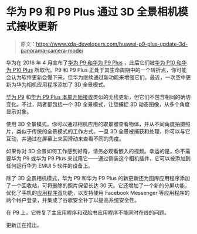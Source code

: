 # 华为 P9 和 P9 Plus 通过 3D 全景相机模式接收更新

> 原文：<https://www.xda-developers.com/huawei-p9-plus-update-3d-panorama-camera-mode/>

华为在 2016 年 4 月宣布了[华为 P9 和华为 P9 Plus](https://www.xda-developers.com/huawei-announces-the-dual-camera-p9-and-p9-plus/) ，此后它们被[华为 P10 和华为 P10 Plus](https://www.xda-developers.com/huawei-launches-the-new-huawei-p10-and-p10-at-mwc-2017/) 所取代。P9 和 P9 Plus 正处于其生命周期中的一个转折点，你可能会认为软件更新会慢下来，但华为继续通过新功能来增强它们。最近，一次空中更新为华为相机应用程序添加了 3D 全景模式。

[华为 P9](http://update.hicloud.com:8180/TDS/data/files/p3/s15/G1864/g1755/v115676/f1/full/changelog.xml) 和[华为 P9 Plus 本周开始接收](http://update.hicloud.com:8180/TDS/data/files/p3/s15/G1891/g1755/v115695/f1/full/changelog.xml)类似的无线更新，但它们不包含相同的确切变化。不过，两者都包括一个 3D 全景模式，让您捕捉 3D 动态图像，从多个角度显示对象。

使用 3D 全景模式，你可以通过相机应用的取景器查看物体，并从不同角度拍摄照片，类似于传统的全景模式的工作方式。一旦 3D 全景被捕获和处理，你可以与它互动，并通过在屏幕上来回滑动来查看不同的角度。

如果你对 3D 全景如何工作感到好奇，请务必观看嵌入的视频。幸运的是，你不需要华为 P9 或华为 P9 Plus 来试用它——通过侧装这个相机插件，它可以被添加到任何运行华为 EMUI 5 软件的设备上。

除了 3D 全景相机模式，华为 P9 和华为 P9 Plus 的新更新还为图库应用程序添加了一个回收站，可将删除的照片保留长达 30 天。它还增加了一个新的分屏功能，优化了手机的[应用程序双](https://www.xda-developers.com/how-to-clone-any-application-with-emuis-app-twin-feature-no-root/)功能，以支持使用 Facebook Messenger 等应用程序的两个帐户登录，并集成了谷歌安全补丁以提高系统安全性。

在 P9 上，它修复了主应用程序和双脸书应用程序不能同时在线的问题。

更新正在推出。